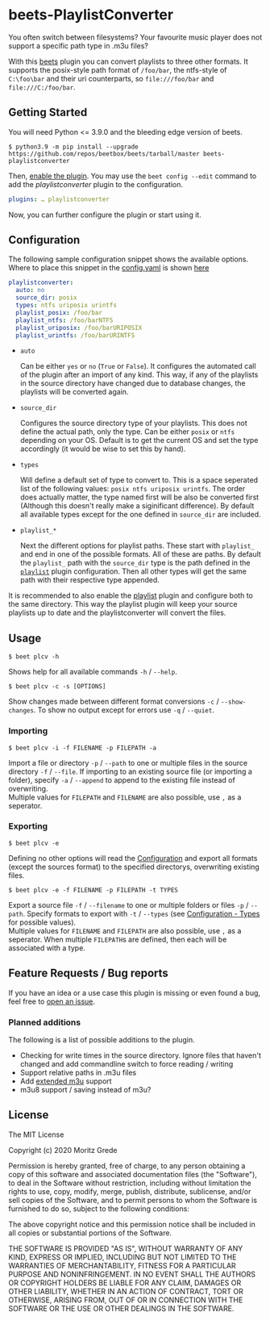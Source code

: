 # beets-PlaylistConverter

You often switch between filesystems? Your favourite music player does not support a specific path type in .m3u files?

With this [beets][beets-docs] plugin you can convert playlists to three other formats. It supports the posix-style path format of `/foo/bar`, the ntfs-style of `C:\foo\bar` and their uri counterparts, so `file:///foo/bar` and `file:///C:/foo/bar`.

## Getting Started

You will need Python <= 3.9.0 and the bleeding edge version of beets.

```shell
$ python3.9 -m pip install --upgrade https://github.com/repos/beetbox/beets/tarball/master beets-playlistconverter
```

Then, [enable the plugin][beets-using plugins]. You may use the `beet config --edit`
command to add the *playlistconverter* plugin to the configuration.

```yaml
plugins: … playlistconverter
```

Now, you can further configure the plugin or start using it.

## Configuration

The following sample configuration snippet shows the available options. Where to place this snippet in the [config.yaml][beets-config] is shown [here][beets-using plugins]

```yaml
playlistconverter:
  auto: no
  source_dir: posix
  types: ntfs uriposix urintfs
  playlist_posix: /foo/bar
  playlist_ntfs: /foo/barNTFS
  playlist_uriposix: /foo/barURIPOSIX
  playlist_urintfs: /foo/barURINTFS
```

- `auto`

  Can be either `yes` or `no` (`True` or `False`). It configures the automated call of the plugin after an import of any kind. This way, if any of the playlists in the source directory have changed due to database changes, the playlists will be converted again.

- `source_dir`

  Configures the source directory type of your playlists. This does not define the actual path, only the type. Can be either `posix` or `ntfs` depending on your OS. Default is to get the current OS and set the type accordingly (it would be wise to set this by hand).

- `types`

  Will define a default set of type to convert to. This is a space seperated list of the following values: `posix ntfs uriposix urintfs`. The order does actually matter, the type named first will be also be converted first (Although this doesn't really make a siginificant difference). By default all available types except for the one defined in `source_dir` are included.

- `playlist_*`

  Next the different options for playlist paths. These start with `playlist_` and end in one of the possible formats. All of these are paths. By default the `playlist_` path with the `source_dir` type is the path defined in the [`playlist`][beets-playlist] plugin configuration. Then all other types will get the same path with their respective type appended.

It is recommended to also enable the [playlist][beets-playlist] plugin and configure both to the same directory. This way the playlist plugin will keep your source playlists up to date and the playlistconverter will convert the files.

## Usage

```shell
$ beet plcv -h
```

Shows help for all available commands `-h` / `--help`.

```shell
$ beet plcv -c -s [OPTIONS]
```

Show changes made between different format conversions `-c` / `--show-changes`. To show no output except for errors use `-q` / `--quiet`.

### Importing

```shell
$ beet plcv -i -f FILENAME -p FILEPATH -a
```

Import a file or directory `-p` / `--path` to one or multiple files in the source directory `-f` / `--file`. If importing to an existing source file (or importing a folder), specify `-a` / `--append` to append to the existing file instead of overwriting.<br />
Multiple values for `FILEPATH` and `FILENAME` are also possible, use `,` as a seperator.

### Exporting

```shell
$ beet plcv -e
```

Defining no other options will read the [Configuration](#Configuration) and export all formats (except the sources format) to the specified directorys, overwriting existing files.


```shell
$ beet plcv -e -f FILENAME -p FILEPATH -t TYPES
```

Export a source file `-f` / `--filename` to one or multiple folders or files `-p` / `--path`. Specify formats to export with `-t` / `--types` (see [Configuration - Types](#Configuration) for possible values).<br />
Multiple values for `FILENAME` and `FILEPATH` are also possible, use `,` as a seperator. When multiple `FILEPATH`s are defined, then each will be associated with a type.

## Feature Requests / Bug reports

If you have an idea or a use case this plugin is missing or even found a bug, feel free to
[open an issue](https://github.com/moritzgrede/beets-PlaylistConverter/issues/new).

### Planned additions
The following is a list of possible additions to the plugin.

- Checking for write times in the source directory. Ignore files that haven't changed and add commandline switch to force reading / writing
- Support relative paths in .m3u files
- Add [extended m3u](https://en.wikipedia.org/wiki/M3U#Extended_M3U) support
- m3u8 support / saving instead of m3u?


## License

The MIT License

Copyright (c) 2020 Moritz Grede

Permission is hereby granted, free of charge, to any person obtaining a copy
of this software and associated documentation files (the "Software"), to deal
in the Software without restriction, including without limitation the rights
to use, copy, modify, merge, publish, distribute, sublicense, and/or sell
copies of the Software, and to permit persons to whom the Software is
furnished to do so, subject to the following conditions:

The above copyright notice and this permission notice shall be included in
all copies or substantial portions of the Software.

THE SOFTWARE IS PROVIDED "AS IS", WITHOUT WARRANTY OF ANY KIND, EXPRESS OR
IMPLIED, INCLUDING BUT NOT LIMITED TO THE WARRANTIES OF MERCHANTABILITY,
FITNESS FOR A PARTICULAR PURPOSE AND NONINFRINGEMENT. IN NO EVENT SHALL THE
AUTHORS OR COPYRIGHT HOLDERS BE LIABLE FOR ANY CLAIM, DAMAGES OR OTHER
LIABILITY, WHETHER IN AN ACTION OF CONTRACT, TORT OR OTHERWISE, ARISING FROM,
OUT OF OR IN CONNECTION WITH THE SOFTWARE OR THE USE OR OTHER DEALINGS IN
THE SOFTWARE.


[beets-docs]: https://beets.readthedocs.io/en/latest/index.html
[beets-config]: http://beets.readthedocs.io/en/latest/reference/config.html
[beets-using plugins]: http://beets.readthedocs.io/en/latest/plugins/index.html#using-plugins
[beets-playlist]: https://beets.readthedocs.io/en/latest/plugins/playlist.html